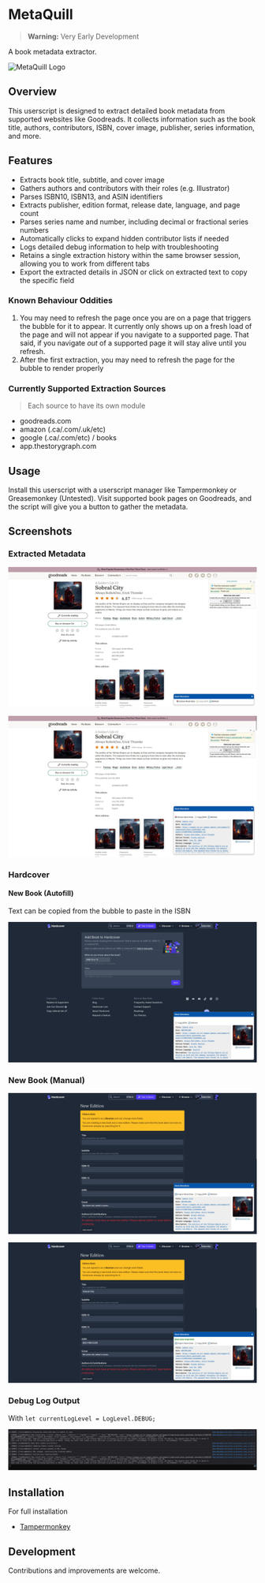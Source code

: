 # MetaQuill

> **Warning:** Very Early Development

A book metadata extractor.

<img src="https://raw.githubusercontent.com/kyle-mckay/metaquill/refs/heads/main/assets/images/icon-128.ico" height="128" alt="MetaQuill Logo" />

## Overview

This userscript is designed to extract detailed book metadata from supported websites like Goodreads. It collects information such as the book title, authors, contributors, ISBN, cover image, publisher, series information, and more. 

## Features

- Extracts book title, subtitle, and cover image  
- Gathers authors and contributors with their roles (e.g. Illustrator)  
- Parses ISBN10, ISBN13, and ASIN identifiers  
- Extracts publisher, edition format, release date, language, and page count  
- Parses series name and number, including decimal or fractional series numbers  
- Automatically clicks to expand hidden contributor lists if needed  
- Logs detailed debug information to help with troubleshooting 
- Retains a single extraction history within the same browser session, allowing you to work from different tabs
- Export the extracted details in JSON or click on extracted text to copy the specific field

### Known Behaviour Oddities

1. You may need to refresh the page once you are on a page that triggers the bubble for it to appear. It currently only shows up on a fresh load of the page and will not appear if you navigate to a supported page. That said, if you navigate _out_ of a supported page it will stay alive until you refresh.
2. After the first extraction, you may need to refresh the page for the bubble to render properly

### Currently Supported Extraction Sources

>Each source to have its own module

- goodreads.com
- amazon (.ca/.com/.uk/etc)
- google (.ca/.com/etc) / books
- app.thestorygraph.com

## Usage

Install this userscript with a userscript manager like Tampermonkey or Greasemonkey (Untested). Visit supported book pages on Goodreads, and the script will give you a button to gather the metadata.

## Screenshots

### Extracted Metadata

![Goodreads with no prior extraction data](/assets/images/goodreads-nodata.jpg)

![Goodreads with after extraction](/assets/images/goodreads-extracted.jpg)

### Hardcover

#### New Book (Autofill)

Text can be copied from the bubble to paste in the ISBN

![Hardcover new book autofill page](/assets/images/hardcover-preview.jpg)

### New Book (Manual)

![Hardcover new manual importable](/assets/images/hardcover-new-importable.jpg)

![Hardcover new manual imported](/assets/images/hardcover-new-imported.jpg)

### Debug Log Output

With `let currentLogLevel = LogLevel.DEBUG;`

![Console logs](/assets/images/console-log.jpg)

## Installation

For full installation
- [Tampermonkey](https://github.com/kyle-mckay/metaquill/wiki/Installation#tampermonkey)

## Development

Contributions and improvements are welcome.
